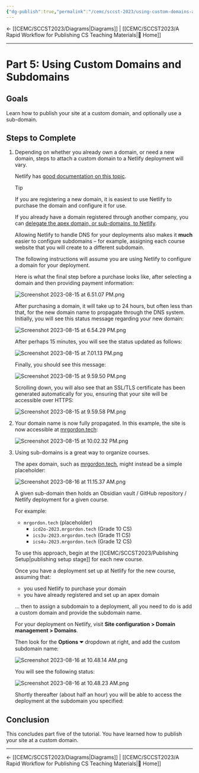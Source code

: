 ```yaml
---
{"dg-publish":true,"permalink":"/cemc/sccst-2023/using-custom-domains-and-subdomains/","dgHomeLink":false}
---
```


← [[CEMC/SCCST2023/Diagrams\|Diagrams]] | [[CEMC/SCCST2023/A Rapid Workflow for Publishing CS Teaching Materials\|🏡 Home]]

---

#  Part 5: Using Custom Domains and Subdomains

## Goals

Learn how to publish your site at a custom domain, and optionally use a sub-domain.

## Steps to Complete

1. Depending on whether you already own a domain, or need a new domain, steps to attach a custom domain to a Netlify deployment will vary.
   
   Netlify has [good documentation on this topic](https://docs.netlify.com/domains-https/custom-domains/).
   
   > [!TIP]
   > If you are registering a new domain, it is easiest to use Netlify to purchase the domain and configure it for use.
   > 
   > If you already have a domain registered through another company, you can [delegate the apex domain, or sub-domains, to Netlify](https://docs.netlify.com/domains-https/netlify-dns/delegate-to-netlify/).
   > 
   > Allowing Netlify to handle DNS for your deployments also makes it **much** easier to configure subdomains – for example, assigning each course website that you will create to a different subdomain.
   
   The following instructions will assume you are using Netlify to configure a domain for your deployment.
   
   Here is what the final step before a purchase looks like, after selecting a domain and then providing payment information:
   
   ![Screenshot 2023-08-15 at 6.51.07 PM.png](/img/user/Attachments/Screenshot%202023-08-15%20at%206.51.07%20PM.png)
   
   After purchasing a domain, it will take up to 24 hours, but often less than that, for the new domain name to propagate through the DNS system. Initially, you will see this status message regarding your new domain:
   
   ![Screenshot 2023-08-15 at 6.54.29 PM.png](/img/user/Attachments/Screenshot%202023-08-15%20at%206.54.29%20PM.png)
   
   After perhaps 15 minutes, you will see the status updated as follows:
   
   ![Screenshot 2023-08-15 at 7.01.13 PM.png](/img/user/Attachments/Screenshot%202023-08-15%20at%207.01.13%20PM.png)
   
   Finally, you should see this message:
   
   ![Screenshot 2023-08-15 at 9.59.50 PM.png](/img/user/Attachments/Screenshot%202023-08-15%20at%209.59.50%20PM.png)
   
   Scrolling down, you will also see that an SSL/TLS certificate has been generated automatically for you, ensuring that your site will be accessible over HTTPS:
   
   ![Screenshot 2023-08-15 at 9.59.58 PM.png](/img/user/Attachments/Screenshot%202023-08-15%20at%209.59.58%20PM.png)
   
2. Your domain name is now fully propagated. In this example, the site is now accessible at [mrgordon.tech](https://mrgordon.tech):

   ![Screenshot 2023-08-15 at 10.02.32 PM.png](/img/user/Attachments/Screenshot%202023-08-15%20at%2010.02.32%20PM.png)
   
3. Using sub-domains is a great way to organize courses.
   
   The apex domain, such as [mrgordon.tech](https://mrgordon.tech), might instead be a simple placeholder:
   
   ![Screenshot 2023-08-16 at 11.15.37 AM.png](/img/user/Attachments/Screenshot%202023-08-16%20at%2011.15.37%20AM.png)
   
   A given sub-domain then holds an Obsidian vault / GitHub repository / Netlify deployment for a given course.
   
   For example:
   
   - `mrgordon.tech` (placeholder)
	   - `icd2o-2023.mrgordon.tech` (Grade 10 CS)
	   - `ics3u-2023.mrgordon.tech` (Grade 11 CS)
	   - `ics4u-2023.mrgordon.tech` (Grade 12 CS)
   
   To use this approach, begin at the [[CEMC/SCCST2023/Publishing Setup\|publishing setup stage]] for each new course.
   
   Once you have a deployment set up at Netlify for the new course, assuming that:
   
   - you used Netlify to purchase your domain
   - you have already registered and set up an apex domain 
   
   ... then to assign a subdomain to a deployment, all you need to do is add a custom domain and provide the subdomain name.
   
   For your deployment on Netlify, visit **Site configuration > Domain management > Domains**.
   
   Then look for the **Options ⏷** dropdown at right, and add the custom subdomain name:
   
   ![Screenshot 2023-08-16 at 10.48.14 AM.png](/img/user/Attachments/Screenshot%202023-08-16%20at%2010.48.14%20AM.png)
   
   You will see the following status:
   
   ![Screenshot 2023-08-16 at 10.48.23 AM.png](/img/user/Attachments/Screenshot%202023-08-16%20at%2010.48.23%20AM.png)
   
   Shortly thereafter (about half an hour) you will be able to access the deployment at the subdomain you specified:
   
   
   
## Conclusion

This concludes part five of the tutorial. You have learned how to publish your site at a custom domain.

---

← [[CEMC/SCCST2023/Diagrams\|Diagrams]] | [[CEMC/SCCST2023/A Rapid Workflow for Publishing CS Teaching Materials\|🏡 Home]]


